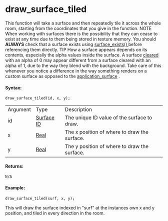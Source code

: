 # draw_surface_tiled

This function will take a surface and then repeatedly tile it across the
whole room, starting from the coordinates that you give in the function.
NOTE When working with surfaces there is the possibility that they can
cease to exist at any time due to them being stored in texture memory.
You should **ALWAYS** check that a surface exists using [
surface_exists() ](surface_exists) before referencing them directly.
TIP How a surface appears depends on its contents, especially the alpha
values inside the surface. A surface
[cleared](../Colour_And_Alpha/draw_clear_alpha) with an alpha of 0
may appear different from a surface cleared with an alpha of 1, due to
the way they blend with the background. Take care of this whenever you
notice a difference in the way something renders on a custom surface as
opposed to the [application_surface](application_surface) .

#### Syntax:

``` gml
draw_surface_tiled(id, x, y);
```

|          |                                                                                                     |                                              |
|----------|-----------------------------------------------------------------------------------------------------|----------------------------------------------|
| Argument | Type                                                                                                | Description                                  |
| id       |  [Surface ID](../../../../../GameMaker_Language/GML_Reference/Drawing/Surfaces/surface_create)  | The unique ID value of the surface to draw.  |
| x        |  [Real](../../../../../GameMaker_Language/GML_Overview/Data_Types)                              | The x position of where to draw the surface. |
| y        |  [Real](../../../../../GameMaker_Language/GML_Overview/Data_Types)                              | The y position of where to draw the surface. |

#### Returns:

``` gml
N/A
```

#### Example:

``` gml
draw_surface_tiled(surf, x, y);
```

This will draw the surface indexed in "surf" at the instances own x and
y position, and tiled in every direction in the room.
